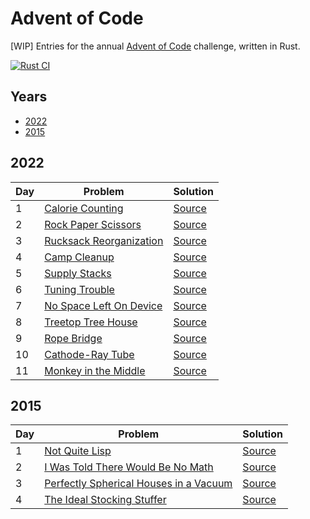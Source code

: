 # Advent of Code

\[WIP\] Entries for the annual [Advent of Code](https://adventofcode.com/) challenge, written in Rust.

[![Rust CI](https://github.com/maneatingape/advent-of-code-rust/actions/workflows/rust.yml/badge.svg)](https://github.com/maneatingape/advent-of-code-rust/actions)

## Years

* [2022](#2022)
* [2015](#2015)

## 2022

| Day | Problem | Solution |
| --- | --- | --- |
| 1 | [Calorie Counting](https://adventofcode.com/2022/day/1) | [Source](src/year2022/day01.rs) |
| 2 | [Rock Paper Scissors](https://adventofcode.com/2022/day/2) | [Source](src/year2022/day02.rs) |
| 3 | [Rucksack Reorganization](https://adventofcode.com/2022/day/3) | [Source](src/year2022/day03.rs) |
| 4 | [Camp Cleanup](https://adventofcode.com/2022/day/4) | [Source](src/year2022/day04.rs) |
| 5 | [Supply Stacks](https://adventofcode.com/2022/day/5) | [Source](src/year2022/day05.rs) |
| 6 | [Tuning Trouble](https://adventofcode.com/2022/day/6) | [Source](src/year2022/day06.rs) |
| 7 | [No Space Left On Device](https://adventofcode.com/2022/day/7) | [Source](src/year2022/day07.rs) |
| 8 | [Treetop Tree House](https://adventofcode.com/2022/day/8) | [Source](src/year2022/day08.rs) |
| 9 | [Rope Bridge](https://adventofcode.com/2022/day/9) | [Source](src/year2022/day09.rs) |
| 10 | [Cathode-Ray Tube](https://adventofcode.com/2022/day/10) | [Source](src/year2022/day10.rs) |
| 11 | [Monkey in the Middle](https://adventofcode.com/2022/day/11) | [Source](src/year2022/day11.rs) |

## 2015

| Day | Problem | Solution |
| --- | --- | --- |
| 1 | [Not Quite Lisp](https://adventofcode.com/2015/day/1) | [Source](src/year2015/day01.rs) |
| 2 | [I Was Told There Would Be No Math](https://adventofcode.com/2015/day/2) | [Source](src/year2015/day02.rs) |
| 3 | [Perfectly Spherical Houses in a Vacuum](https://adventofcode.com/2015/day/3) | [Source](src/year2015/day03.rs) |
| 4 | [The Ideal Stocking Stuffer](https://adventofcode.com/2015/day/4) | [Source](src/year2015/day04.rs) |
